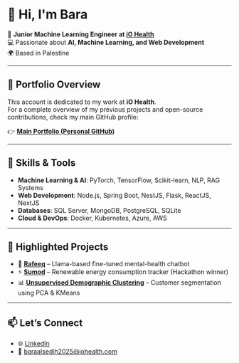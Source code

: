 # 👋 Hi, I'm Bara  

🎯 **Junior Machine Learning Engineer at [iO Health](https://iohealth.com)**  
💻 Passionate about **AI, Machine Learning, and Web Development**  
🌍 Based in Palestine  

---

## 📂 Portfolio Overview
This account is dedicated to my work at **iO Health**.  
For a complete overview of my previous projects and open-source contributions, check my main GitHub profile:

👉 [**Main Portfolio (Personal GitHub)**](https://github.com/baraalsedih)

---

## 🔧 Skills & Tools
- **Machine Learning & AI**: PyTorch, TensorFlow, Scikit-learn, NLP, RAG Systems  
- **Web Development**: Node.js, Spring Boot, NestJS, Flask, ReactJS, NextJS  
- **Databases**: SQL Server, MongoDB, PostgreSQL, SQLite  
- **Cloud & DevOps**: Docker, Kubernetes, Azure, AWS  

---

## 🚀 Highlighted Projects
- 🧠 **[Rafeeq](#)** – Llama-based fine-tuned mental-health chatbot  
- ⚡ **[Sumod](#)** – Renewable energy consumption tracker (Hackathon winner)  
- 📊 **[Unsupervised Demographic Clustering](#)** – Customer segmentation using PCA & KMeans  

---

## 📫 Let’s Connect
- 🌐 [LinkedIn](https://linkedin.com/in/bara-alsedih)  
- 📧 baraalsedih2025@iohealth.com  
